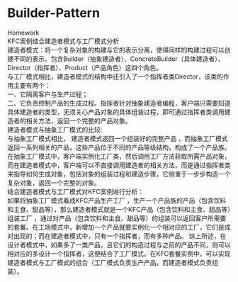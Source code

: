 # Builder-Pattern
Homework
<br>
KFC案例结合建造者模式与工厂模式分析<br>
建造者模式：将一个复杂对象的构建与它的表示分离，使得同样的构建过程可以创建不同的表示。包含Builder（抽象建造者）、ConcreteBuilder（具体建造者）、Director（指挥者）、Product（产品角色）这四个角色。
<br>
与工厂模式相比，建造者模式的结构中还引入了一个指挥者类Director，该类的作用主要有两个：
<br>
一、它隔离客户与生产过程；
<br>
二、它负责控制产品的生成过程。指挥者针对抽象建造者编程，客户端只需要知道具体建造者的类型，无须关心产品对象的具体组装过程，即可通过指挥者类调用建造者的相关方法，返回一个完整的产品对象。
<br>
建造者模式与抽象工厂模式的比较:
<br>
与抽象工厂模式相比， 建造者模式返回一个组装好的完整产品 ，而抽象工厂模式返回一系列相关的产品，这些产品位于不同的产品等级结构，构成了一个产品族。
<br>
在抽象工厂模式中，客户端实例化工厂类，然后调用工厂方法获取所需产品对象，而在建造者模式中，客户端可以不直接调用建造者的相关方法，而是通过指挥者类来指导如何生成对象，包括对象的组装过程和建造步骤，它侧重于一步步构造一个复杂对象，返回一个完整的对象。
<br>
结合建造者模式与工厂模式对KFC案例进行分析：
<br>
如果将抽象工厂模式看成KFC产品生产工厂 ，生产一个产品族的产品（包含饮料和主食、甜品等），那么建造者模式就是一个KFC产品（包含饮料和主食、甜品等）组装工厂 ，通过对产品（包含饮料和主食、甜品等）的组装可以返回客户所需要的套餐。在工场模式中，新增加一个产品就要实例化一个相对应的工厂，它们是成对出现的；而在建造者模式中，只有一个指挥者，而有多种产品。
综上所述，在设计者模式中，如果多了一类产品，且它们的构造过程与之前的产品不同，则可以相对应的多设计一个指挥者，这便结合了工厂模式。在KFC套餐实例中，可以实现建造者模式与工厂模式的组合（工厂模式负责生产产品，而建造者模式负责组装）。
<br>
